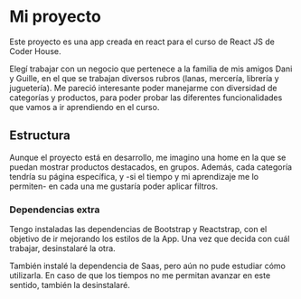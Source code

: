 # Mi proyecto

Este proyecto es una app creada en react para el curso de React JS de Coder House.

Elegí trabajar con un negocio que pertenece a la familia de mis amigos Dani y Guille, en el que se trabajan diversos rubros (lanas, mercería, librería y juguetería). Me pareció interesante poder manejarme con diversidad de categorías y productos, para poder probar las diferentes funcionalidades que vamos a ir aprendiendo en el curso.

## Estructura

Aunque el proyecto está en desarrollo, me imagino una home en la que se puedan mostrar productos destacados, en grupos. Además, cada categoría tendría su página específica, y -si el tiempo y mi aprendizaje me lo permiten- en cada una me gustaría poder aplicar filtros.

### Dependencias extra

Tengo instaladas las dependencias de Bootstrap y Reactstrap, con el objetivo de ir mejorando los estilos de la App. Una vez que decida con cuál trabajar, desinstalaré la otra.

También instalé la dependencia de Saas, pero aún no pude estudiar cómo utilizarla. En caso de que los tiempos no me permitan avanzar en este sentido, también la desinstalaré.